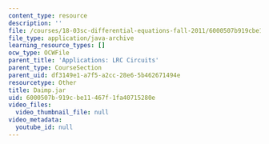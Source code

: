 ```yaml
---
content_type: resource
description: ''
file: /courses/18-03sc-differential-equations-fall-2011/6000507b919cbe11467f1fa40715280e_Daimp.jar
file_type: application/java-archive
learning_resource_types: []
ocw_type: OCWFile
parent_title: 'Applications: LRC Circuits'
parent_type: CourseSection
parent_uid: df3149e1-a7f5-a2cc-28e6-5b462671494e
resourcetype: Other
title: Daimp.jar
uid: 6000507b-919c-be11-467f-1fa40715280e
video_files:
  video_thumbnail_file: null
video_metadata:
  youtube_id: null
---
```


